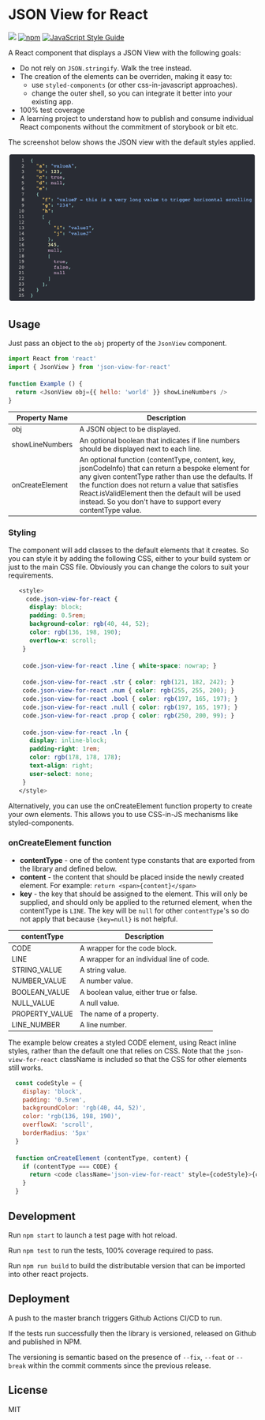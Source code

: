 # JSON View for React

![](https://github.com/karlhulme/json-view-for-react/workflows/CD/badge.svg)
[![npm](https://img.shields.io/npm/v/json-view-for-react.svg)](https://www.npmjs.com/package/json-view-for-react)
[![JavaScript Style Guide](https://img.shields.io/badge/code_style-standard-brightgreen.svg)](https://standardjs.com)

A React component that displays a JSON View with the following goals:

* Do not rely on `JSON.stringify`.   Walk the tree instead.
* The creation of the elements can be overriden, making it easy to:
  * use `styled-components` (or other css-in-javascript approaches).
  * change the outer shell, so you can integrate it better into your existing app.
* 100% test coverage
* A learning project to understand how to publish and consume individual React components without the commitment of storybook or bit etc.

The screenshot below shows the JSON view with the default styles applied.

![Screenshot](./screenshot.png)

## Usage

Just pass an object to the `obj` property of the `JsonView` component.

```javascript
import React from 'react'
import { JsonView } from 'json-view-for-react'

function Example () {
  return <JsonView obj={{ hello: 'world' }} showLineNumbers />
}
```

Property Name | Description
---|---
obj | A JSON object to be displayed.
showLineNumbers | An optional boolean that indicates if line numbers should be displayed next to each line.
onCreateElement | An optional function (contentType, content, key, jsonCodeInfo) that can return a bespoke element for any given contentType rather than use the defaults.  If the function does not return a value that satisfies React.isValidElement then the default will be used instead.  So you don't have to support every contentType value.

### Styling

The component will add classes to the default elements that it creates.  So you can style it by adding the following CSS, either to your build system or just to the main CSS file.  Obviously you can change the colors to suit your requirements.

```css
   <style>
     code.json-view-for-react {
      display: block;
      padding: 0.5rem;
      background-color: rgb(40, 44, 52);
      color: rgb(136, 198, 190);
      overflow-x: scroll;
    }

    code.json-view-for-react .line { white-space: nowrap; }

    code.json-view-for-react .str { color: rgb(121, 182, 242); }
    code.json-view-for-react .num { color: rgb(255, 255, 200); }
    code.json-view-for-react .bool { color: rgb(197, 165, 197); }
    code.json-view-for-react .null { color: rgb(197, 165, 197); }
    code.json-view-for-react .prop { color: rgb(250, 200, 99); }

    code.json-view-for-react .ln {
      display: inline-block;
      padding-right: 1rem;
      color: rgb(178, 178, 178);
      text-align: right;
      user-select: none;
    }
   </style>
```

Alternatively, you can use the onCreateElement function property to create your own elements.  This allows you to use CSS-in-JS mechanisms like styled-components.

### onCreateElement function

* **contentType** - one of the content type constants that are exported from the library and defined below.
* **content** - the content that should be placed inside the newly created element.  For example: `return <span>{content}</span>`
* **key** - the key that should be assigned to the element.  This will only be supplied, and should only be applied to the returned element, when the contentType is `LINE`.  The key will be `null` for other `contentType`'s so do not apply that because `{key=null}` is not helpful.

contentType | Description
---|---
CODE | A wrapper for the code block.
LINE | A wrapper for an individual line of code.
STRING_VALUE | A string value.
NUMBER_VALUE | A number value.
BOOLEAN_VALUE | A boolean value, either true or false.
NULL_VALUE | A null value.
PROPERTY_VALUE | The name of a property.
LINE_NUMBER | A line number.

The example below creates a styled CODE element, using React inline styles, rather than the default one that relies on CSS.  Note that the `json-view-for-react` className is included so that the CSS for other elements still works.

```javascript
  const codeStyle = {
    display: 'block',
    padding: '0.5rem',
    backgroundColor: 'rgb(40, 44, 52)',
    color: 'rgb(136, 198, 190)',
    overflowX: 'scroll',
    borderRadius: '5px'
  }

  function onCreateElement (contentType, content) {
    if (contentType === CODE) {
      return <code className='json-view-for-react' style={codeStyle}>{content}</code>
    }
  }
```

## Development

Run `npm start` to launch a test page with hot reload.

Run `npm test` to run the tests, 100% coverage required to pass.

Run `npm run build` to build the distributable version that can be imported into other react projects.

## Deployment

A push to the master branch triggers Github Actions CI/CD to run.

If the tests run successfully then the library is versioned, released on Github and published in NPM.

The versioning is semantic based on the presence of `--fix`, `--feat` or `--break` within the commit comments since the previous release.

## License

MIT